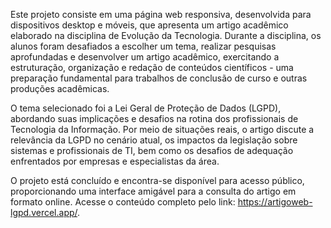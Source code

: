 Este projeto consiste em uma página web responsiva, desenvolvida para dispositivos desktop e móveis, que apresenta um artigo acadêmico elaborado na disciplina de Evolução da Tecnologia. Durante a disciplina, os alunos foram desafiados a escolher um tema, realizar pesquisas aprofundadas e desenvolver um artigo acadêmico, exercitando a estruturação, organização e redação de conteúdos científicos - uma preparação fundamental para trabalhos de conclusão de curso e outras produções acadêmicas.

O tema selecionado foi a Lei Geral de Proteção de Dados (LGPD), abordando suas implicações e desafios na rotina dos profissionais de Tecnologia da Informação. Por meio de situações reais, o artigo discute a relevância da LGPD no cenário atual, os impactos da legislação sobre sistemas e profissionais de TI, bem como os desafios de adequação enfrentados por empresas e especialistas da área.

O projeto está concluído e encontra-se disponível para acesso público, proporcionando uma interface amigável para a consulta do artigo em formato online. Acesse o conteúdo completo pelo link: https://artigoweb-lgpd.vercel.app/.
